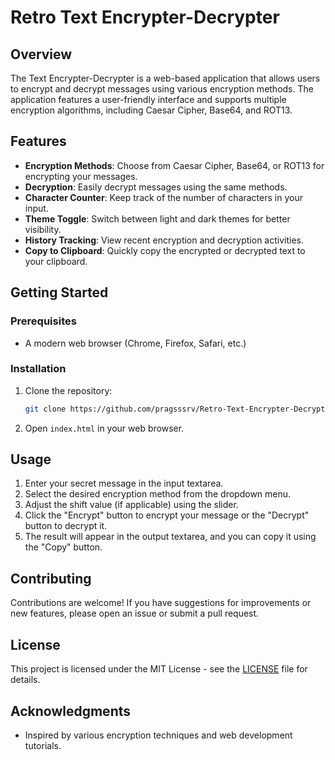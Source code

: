 # Retro Text Encrypter-Decrypter

## Overview
The Text Encrypter-Decrypter is a web-based application that allows users to encrypt and decrypt messages using various encryption methods. The application features a user-friendly interface and supports multiple encryption algorithms, including Caesar Cipher, Base64, and ROT13.

## Features
- **Encryption Methods**: Choose from Caesar Cipher, Base64, or ROT13 for encrypting your messages.
- **Decryption**: Easily decrypt messages using the same methods.
- **Character Counter**: Keep track of the number of characters in your input.
- **Theme Toggle**: Switch between light and dark themes for better visibility.
- **History Tracking**: View recent encryption and decryption activities.
- **Copy to Clipboard**: Quickly copy the encrypted or decrypted text to your clipboard.

## Getting Started

### Prerequisites
- A modern web browser (Chrome, Firefox, Safari, etc.)

### Installation
1. Clone the repository:
   ```bash
   git clone https://github.com/pragsssrv/Retro-Text-Encrypter-Decrypter.git
   ```
2. Open `index.html` in your web browser.

## Usage
1. Enter your secret message in the input textarea.
2. Select the desired encryption method from the dropdown menu.
3. Adjust the shift value (if applicable) using the slider.
4. Click the "Encrypt" button to encrypt your message or the "Decrypt" button to decrypt it.
5. The result will appear in the output textarea, and you can copy it using the "Copy" button.

## Contributing
Contributions are welcome! If you have suggestions for improvements or new features, please open an issue or submit a pull request.

## License
This project is licensed under the MIT License - see the [LICENSE](LICENSE) file for details.

## Acknowledgments
- Inspired by various encryption techniques and web development tutorials.
